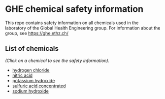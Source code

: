 # GHE chemical safety information

This repo contains safety information on all chemicals used in the laboratory of the Global Health Engineering group. For information about the group, see https://ghe.ethz.ch/

## List of chemicals

*(Click on a chemical to see the safety information).*

- [hydrogen chloride](chemicals/HYDROGEN_CHLORIDE_7647-01-0.md)
- [nitric acid](chemicals/NITRIC_ACID_7697-37-2.md)
- [potassium hydroxide](chemicals/POTASSIUM_HYDROXIDE_1310-58-3.md)
- [sulfuric acid concentrated](chemicals/SULFURIC_ACID_CONCENTRATED_7664-93-9.md)
- [sodium hydroxide](chemicals/SODIUM_HYDROXIDE_1310-73-2.md)
